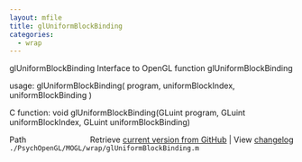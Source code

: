 ```yaml
---
layout: mfile
title: glUniformBlockBinding
categories:
  - wrap
---
```


glUniformBlockBinding  Interface to OpenGL function glUniformBlockBinding

usage:  glUniformBlockBinding\( program, uniformBlockIndex, uniformBlockBinding \)

C function:  void glUniformBlockBinding\(GLuint program, GLuint uniformBlockIndex, GLuint uniformBlockBinding\)


<div class="code_header" style="text-align:right;">
  <span style="float:left;">Path&nbsp;&nbsp;</span> <span class="counter">Retrieve <a href=
  "https://raw.github.com/Psychtoolbox-3/Psychtoolbox-3/beta/./PsychOpenGL/MOGL/wrap/glUniformBlockBinding.m">current version from GitHub</a> | View <a href=
  "https://github.com/Psychtoolbox-3/Psychtoolbox-3/commits/beta/./PsychOpenGL/MOGL/wrap/glUniformBlockBinding.m">changelog</a></span>
</div>
<div class="code">
  <code>./PsychOpenGL/MOGL/wrap/glUniformBlockBinding.m</code>
</div>
